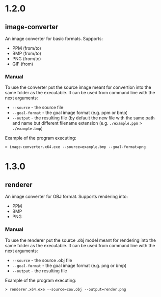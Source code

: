# 1.2.0
## image-converter
An image converter for basic formats. Supports:
- PPM (from/to)
- BMP (from/to)
- PNG (from/to)
- GIF (from)

### Manual
To use the converter put the source image meant for convertion into the same folder as the executable. It can be used from command line with the next arguments:
- `--source` - the source file
- `--goal-format` - the goal image format (e.g. ppm or bmp)
- `--output` - the resulting file (by default the new file with the same path and name but different filename extension (e.g. `./example.ppm` > `./example.bmp`)

Example of the program executing:
```
> image-converter.x64.exe --source=example.bmp --goal-format=png
```
# 1.3.0
## renderer
An image converter for OBJ format. Supports rendering into:
- PPM
- BMP
- PNG

### Manual
To use the renderer put the source .obj model meant for rendering into the same folder as the executable. It can be used from command line with the next arguments:
- `--source` - the source .obj file
- `--goal-format` - the goal image format (e.g. png or bmp)
- `--output` - the resulting file

Example of the program executing:
```
> renderer.x64.exe --source=cow.obj --output=render.png
```
